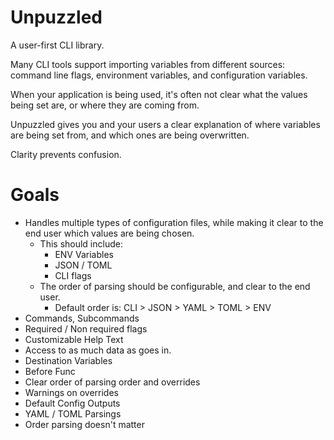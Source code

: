 # Unpuzzled
A user-first CLI library. 

Many CLI tools support importing variables from different sources: command line flags, environment variables, and configuration variables. 

When your application is being used, it's often not clear what the values being set are, or where they are coming from. 

Unpuzzled gives you and your users a clear explanation of where variables are being set from, and which ones are being overwritten. 

Clarity prevents confusion.

Goals
===
- Handles multiple types of configuration files, while making it clear to the end user which values are being chosen.
    - This should include:
        - ENV Variables
        - JSON / TOML
        - CLI flags
    - The order of parsing should be configurable, and clear to the end user.
        - Default order is: CLI > JSON > YAML > TOML > ENV 
- Commands, Subcommands
- Required / Non required flags
- Customizable Help Text
- Access to as much data as goes in. 
- Destination Variables
- Before Func
- Clear order of parsing order and overrides
- Warnings on overrides
- Default Config Outputs
- YAML / TOML Parsings
- Order parsing doesn't matter

